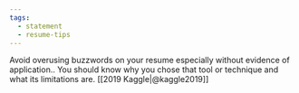 ```yaml
---
tags: 
  - statement
  - resume-tips
---
```

Avoid overusing buzzwords on your resume especially without evidence of application..
You should know why you chose that tool or technique and what its limitations are. [[2019 Kaggle|@kaggle2019]]